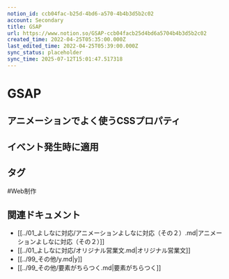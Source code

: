 ```yaml
---
notion_id: ccb04fac-b25d-4bd6-a570-4b4b3d5b2c02
account: Secondary
title: GSAP
url: https://www.notion.so/GSAP-ccb04facb25d4bd6a5704b4b3d5b2c02
created_time: 2022-04-25T05:35:00.000Z
last_edited_time: 2022-04-25T05:39:00.000Z
sync_status: placeholder
sync_time: 2025-07-12T15:01:47.517318
---
```

# GSAP

## **アニメーションでよく使うCSSプロパティ**
## **イベント発生時に適用**

## タグ

#Web制作 

## 関連ドキュメント

- [[../01_よしなに対応/アニメーションよしなに対応（その２）.md|アニメーションよしなに対応（その２）]]
- [[../01_よしなに対応/オリジナル営業文.md|オリジナル営業文]]
- [[../99_その他/y.md|y]]
- [[../99_その他/要素がちらつく.md|要素がちらつく]]

